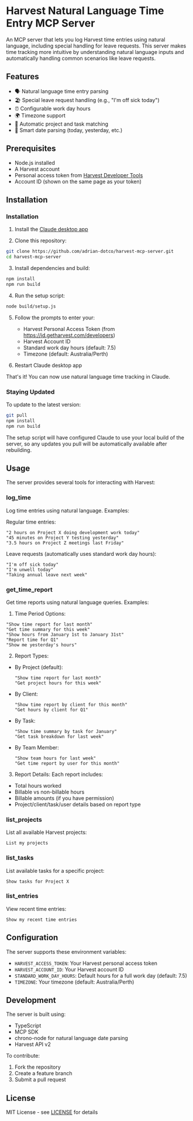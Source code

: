 # Harvest Natural Language Time Entry MCP Server

An MCP server that lets you log Harvest time entries using natural language, including special handling for leave requests. This server makes time tracking more intuitive by understanding natural language inputs and automatically handling common scenarios like leave requests.

## Features

- 🗣️ Natural language time entry parsing
- 🏖️ Special leave request handling (e.g., "I'm off sick today")
- ⏰ Configurable work day hours
- 🌍 Timezone support
- 🎯 Automatic project and task matching
- 📅 Smart date parsing (today, yesterday, etc.)

## Prerequisites

- Node.js installed
- A Harvest account
- Personal access token from [Harvest Developer Tools](https://id.getharvest.com/developers)
- Account ID (shown on the same page as your token)

## Installation

### Installation

1. Install the [Claude desktop app](https://claude.ai/desktop)

2. Clone this repository:
```bash
git clone https://github.com/adrian-dotco/harvest-mcp-server.git
cd harvest-mcp-server
```

3. Install dependencies and build:
```bash
npm install
npm run build
```

4. Run the setup script:
```bash
node build/setup.js
```

5. Follow the prompts to enter your:
   - Harvest Personal Access Token (from https://id.getharvest.com/developers)
   - Harvest Account ID
   - Standard work day hours (default: 7.5)
   - Timezone (default: Australia/Perth)

6. Restart Claude desktop app

That's it! You can now use natural language time tracking in Claude.

### Staying Updated

To update to the latest version:
```bash
git pull
npm install
npm run build
```

The setup script will have configured Claude to use your local build of the server, so any updates you pull will be automatically available after rebuilding.

## Usage

The server provides several tools for interacting with Harvest:

### log_time
Log time entries using natural language. Examples:

Regular time entries:
```
"2 hours on Project X doing development work today"
"45 minutes on Project Y testing yesterday"
"3.5 hours on Project Z meetings last Friday"
```

Leave requests (automatically uses standard work day hours):
```
"I'm off sick today"
"I'm unwell today"
"Taking annual leave next week"
```

### get_time_report
Get time reports using natural language queries. Examples:

1. Time Period Options:
```
"Show time report for last month"
"Get time summary for this week"
"Show hours from January 1st to January 31st"
"Report time for Q1"
"Show me yesterday's hours"
```

2. Report Types:
- By Project (default):
  ```
  "Show time report for last month"
  "Get project hours for this week"
  ```
- By Client:
  ```
  "Show time report by client for this month"
  "Get hours by client for Q1"
  ```
- By Task:
  ```
  "Show time summary by task for January"
  "Get task breakdown for last week"
  ```
- By Team Member:
  ```
  "Show team hours for last week"
  "Get time report by user for this month"
  ```

3. Report Details:
Each report includes:
- Total hours worked
- Billable vs non-billable hours
- Billable amounts (if you have permission)
- Project/client/task/user details based on report type

### list_projects
List all available Harvest projects:
```
List my projects
```

### list_tasks
List available tasks for a specific project:
```
Show tasks for Project X
```

### list_entries
View recent time entries:
```
Show my recent time entries
```

## Configuration

The server supports these environment variables:

- `HARVEST_ACCESS_TOKEN`: Your Harvest personal access token
- `HARVEST_ACCOUNT_ID`: Your Harvest account ID
- `STANDARD_WORK_DAY_HOURS`: Default hours for a full work day (default: 7.5)
- `TIMEZONE`: Your timezone (default: Australia/Perth)

## Development

The server is built using:
- TypeScript
- MCP SDK
- chrono-node for natural language date parsing
- Harvest API v2

To contribute:
1. Fork the repository
2. Create a feature branch
3. Submit a pull request

## License

MIT License - see [LICENSE](LICENSE) for details
